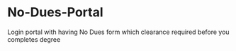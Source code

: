 # No-Dues-Portal
Login portal with having No Dues form which  clearance required before you completes degree
